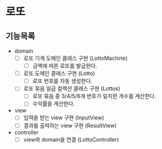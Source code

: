 # 로또
## 기능목록
- domain
  - [ ] 로또 기계 도메인 클래스 구현 (LottoMachine)
    - [ ] 금액에 따른 로또를 발급한다.
  - [ ] 로또 도메인 클래스 구현 (Lotto)
    - [ ] 로또 번호를 자동 생성한다.
  - [ ] 로또 묶음 일급 컬랙션 클래스 구현 (Lottos)
    - [ ] 로또 묶음 중 3/4/5/6개 번호가 일치한 개수를 계산한다.
    - [ ] 수익률을 계산한다.
- view
  - [ ] 입력을 받는 view 구현 (InputView)
  - [ ] 결과를 출력하는 view 구현 (ResultView)
- controller
  - [ ] view와 domain을 연결 (LottoController)

